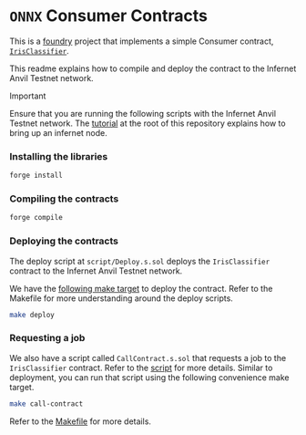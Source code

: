 # `ONNX` Consumer Contracts

This is a [foundry](https://book.getfoundry.sh/) project that implements a simple Consumer
contract, [`IrisClassifier`](./src/IrisClassifier.sol).

This readme explains how to compile and deploy the contract to the Infernet Anvil Testnet network.

> [!IMPORTANT]
> Ensure that you are running the following scripts with the Infernet Anvil Testnet network.
> The [tutorial](../../hello-world/README.mdADME.md) at the root of this repository explains how to
> bring up an infernet node.

### Installing the libraries

```bash
forge install
```

### Compiling the contracts

```bash
forge compile
```

### Deploying the contracts
The deploy script at `script/Deploy.s.sol` deploys the `IrisClassifier` contract to the Infernet Anvil Testnet network.

We have the [following make target](./Makefile#L9) to deploy the contract. Refer to the Makefile
for more understanding around the deploy scripts.
```bash
make deploy
```

### Requesting a job
We also have a script called `CallContract.s.sol` that requests a job to the `IrisClassifier` contract.
Refer to the [script](./script/CallContract.s.sol) for more details. Similar to deployment,
you can run that script using the following convenience make target.
```bash
make call-contract
```
Refer to the [Makefile](./Makefile#L14) for more details.
